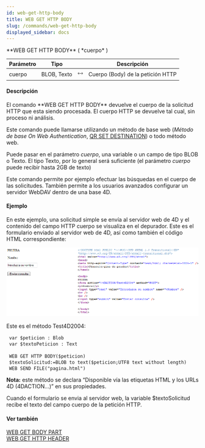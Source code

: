 ```yaml
---
id: web-get-http-body
title: WEB GET HTTP BODY
slug: /commands/web-get-http-body
displayed_sidebar: docs
---
```


<!--REF #_command_.WEB GET HTTP BODY.Syntax-->**WEB GET HTTP BODY** ( *cuerpo* )<!-- END REF-->
<!--REF #_command_.WEB GET HTTP BODY.Params-->
| Parámetro | Tipo |  | Descripción |
| --- | --- | --- | --- |
| cuerpo | BLOB, Texto | &#x1F858; | Cuerpo (Body) de la petición HTTP |

<!-- END REF-->

#### Descripción 

<!--REF #_command_.WEB GET HTTP BODY.Summary-->El comando **WEB GET HTTP BODY** devuelve el cuerpo de la solicitud HTTP que esta siendo procesada.<!-- END REF--> El cuerpo HTTP se devuelve tal cual, sin proceso ni análisis. 

Este comando puede llamarse utilizando un método de base web (*Método de base On Web Authentication*, [QR SET DESTINATION](qr-set-destination.md)) o todo método web. 

Puede pasar en el parámetro *cuerpo*, una variable o un campo de tipo BLOB o Texto. El tipo Texto, por lo general será suficiente (el parámetro *cuerpo* puede recibir hasta 2GB de texto) 

Este comando permite por ejemplo efectuar las búsquedas en el cuerpo de las solicitudes. También permite a los usuarios avanzados configurar un servidor WebDAV dentro de una base 4D.

#### Ejemplo 

En este ejemplo, una solicitud simple se envía al servidor web de 4D y el contenido del campo HTTP cuerpo se visualiza en el depurador. Este es el formulario enviado al servidor web de 4D, así como también el código HTML correspondiente: 

![](../assets/en/commands/pict38463.es.png)

Este es el método Test4D2004:

```4d
 var $peticion : Blob
 var $textoPeticion : Text
 
 WEB GET HTTP BODY($peticion)
 $textoSolicitud:=BLOB to text($peticion;UTF8 text without length)
 WEB SEND FILE("pagina.html")
```

**Nota:** este método se declara “Disponible vía las etiquetas HTML y los URLs 4D (4DACTION...)” en sus propiedades. 

Cuando el formulario se envia al servidor web, la variable $textoSolicitud recibe el texto del campo cuerpo de la petición HTTP.

#### Ver también 

[WEB GET BODY PART](web-get-body-part.md)  
[WEB GET HTTP HEADER](web-get-http-header.md)  